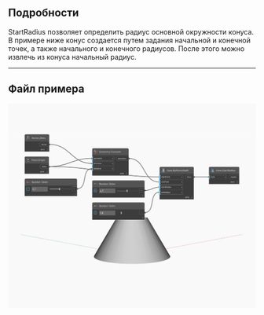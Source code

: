 ## Подробности
StartRadius позволяет определить радиус основной окружности конуса. В примере ниже конус создается путем задания начальной и конечной точек, а также начального и конечного радиусов. После этого можно извлечь из конуса начальный радиус.
___
## Файл примера

![StartRadius](./Autodesk.DesignScript.Geometry.Cone.StartRadius_img.jpg)

